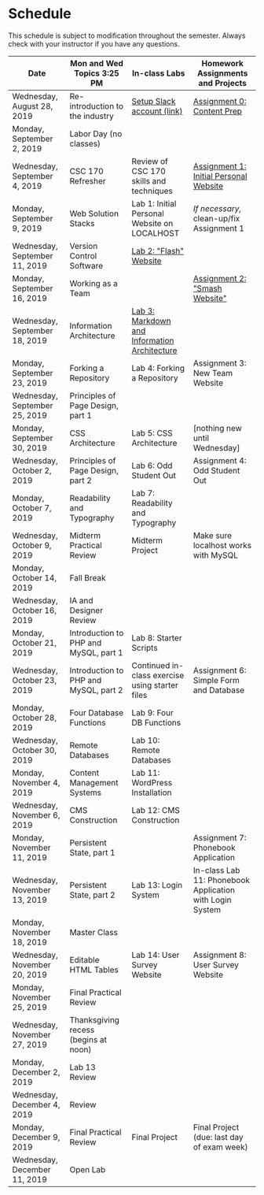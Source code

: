 # 		**Schedule**
This schedule is subject to modification throughout the semester. Always check with your instructor if you have any questions.

| Date                          | Mon and Wed Topics 3:25 PM            | In-class Labs                                                | Homework Assignments and Projects                            |
| ----------------------------- | ------------------------------------- | ------------------------------------------------------------ | ------------------------------------------------------------ |
| Wednesday, August 28, 2019    | Re-introduction to the industry       | [Setup Slack account (link)](https://join.slack.com/t/csc174/signup) | [Assignment 0: Content Prep](assignment00-content-prep/instructions.md) |
| Monday, September 2, 2019     | Labor Day (no classes)                |                                                              |                                                              |
| Wednesday, September 4, 2019  | CSC 170 Refresher                     | Review of CSC 170 skills and techniques                      | [Assignment 1: Initial Personal Website](assignment01-initial-personal-website/instructions.md) |
| Monday, September 9, 2019     | Web Solution Stacks                   | Lab 1: Initial Personal Website on LOCALHOST                 | *If necessary,* clean-up/fix Assignment 1                    |
| Wednesday, September 11, 2019 | Version Control Software              | [Lab 2: "Flash" Website](lab02-flash-website/instructions.md) |                                                              |
| Monday, September 16, 2019    | Working as a Team                     |                                                              | [Assignment 2: "Smash Website"](assignment02-smash-website/instructions.md) |
| Wednesday, September 18, 2019 | Information Architecture              | [Lab 3: Markdown and Information Architecture](lab03-markdown-and-ia/instructions.md) |                                                              |
| Monday, September 23, 2019    | Forking a Repository                  | Lab 4: Forking a Repository                                  | Assignment 3: New Team Website                               |
| Wednesday, September 25, 2019 | Principles of Page Design, part 1     |                                                              |                                                              |
| Monday, September 30, 2019    | CSS Architecture                      | Lab 5: CSS Architecture                                      | [nothing new until Wednesday]                                |
| Wednesday, October 2, 2019    | Principles of Page Design, part 2     | Lab 6: Odd Student Out                                       | Assignment 4: Odd Student Out                                |
| Monday, October 7, 2019       | Readability and Typography            | Lab 7: Readability and Typography                            |                                                              |
| Wednesday, October 9, 2019    | Midterm Practical Review              | Midterm Project                                              | Make sure localhost works with MySQL                         |
| Monday, October 14, 2019      | Fall Break                            |                                                              |                                                              |
| Wednesday, October 16, 2019   | IA and Designer Review                |                                                              |                                                              |
| Monday, October 21, 2019      | Introduction to PHP and MySQL, part 1 | Lab 8: Starter Scripts                                       |                                                              |
| Wednesday, October 23, 2019   | Introduction to PHP and MySQL, part 2 | Continued in-class exercise using starter files              | Assignment 6: Simple Form and Database                       |
| Monday, October 28, 2019      | Four Database Functions               | Lab 9: Four DB Functions                                     |                                                              |
| Wednesday, October 30, 2019   | Remote Databases                      | Lab 10: Remote Databases                                     |                                                              |
| Monday, November 4, 2019      | Content Management Systems            | Lab 11: WordPress Installation                               |                                                              |
| Wednesday, November 6, 2019   | CMS Construction                      | Lab 12: CMS Construction                                     |                                                              |
| Monday, November 11, 2019     | Persistent State, part 1              |                                                              | Assignment 7: Phonebook Application                          |
| Wednesday, November 13, 2019  | Persistent State, part 2              | Lab 13: Login System                                         | In-class Lab 11: Phonebook Application with Login System     |
| Monday, November 18, 2019     | Master Class                          |                                                              |                                                              |
| Wednesday, November 20, 2019  | Editable HTML Tables                  | Lab 14: User Survey Website                                  | Assignment 8: User Survey Website                            |
| Monday, November 25, 2019     | Final Practical Review                |                                                              |                                                              |
| Wednesday, November 27, 2019  | Thanksgiving recess (begins at noon)  |                                                              |                                                              |
| Monday, December 2, 2019      | Lab 13 Review                         |                                                              |                                                              |
| Wednesday, December 4, 2019   | Review                                |                                                              |                                                              |
| Monday, December 9, 2019      | Final Practical Review                | Final Project                                                | Final Project (due: last day of exam week)                   |
| Wednesday, December 11, 2019  | Open Lab                              |                                                              |                                                              |